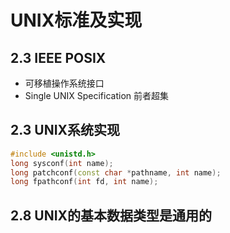 # UNIX标准及实现
## 2.3 IEEE POSIX
 * 可移植操作系统接口
 * Single UNIX Specification 前者超集
## 2.3 UNIX系统实现
``` c++
#include <unistd.h>
long sysconf(int name);
long patchconf(const char *pathname, int name);
long fpathconf(int fd, int name);
```
## 2.8 UNIX的基本数据类型是通用的